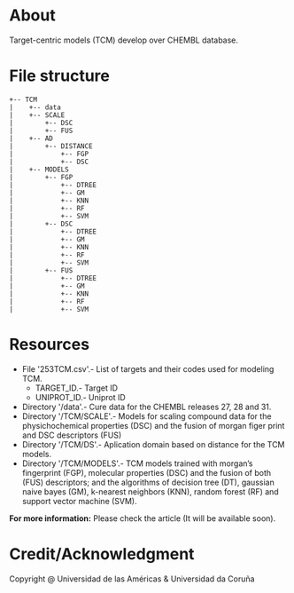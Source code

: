 # About

Target-centric models (TCM) develop over CHEMBL database.

# File structure

```
+-- TCM
|    +-- data
|    +-- SCALE
|        +-- DSC
|        +-- FUS
|    +-- AD
|        +-- DISTANCE
|            +-- FGP
|            +-- DSC
|    +-- MODELS
|        +-- FGP
|            +-- DTREE
|            +-- GM
|            +-- KNN
|            +-- RF
|            +-- SVM
|        +-- DSC
|            +-- DTREE
|            +-- GM
|            +-- KNN
|            +-- RF
|            +-- SVM
|        +-- FUS
|            +-- DTREE
|            +-- GM
|            +-- KNN
|            +-- RF
|            +-- SVM
```


# Resources

* File '253TCM.csv'.- List of targets and their codes used for modeling TCM.
    + ﻿TARGET_ID.- Target ID
    + UNIPROT_ID.- Uniprot ID
* Directory '/data'.- Cure data for the CHEMBL releases 27, 28 and 31.
* Directory '/TCM/SCALE'.- Models for scaling compound data for the physichochemical properties (DSC) and the fusion of morgan figer print and DSC descriptors (FUS)
* Directory '/TCM/DS'.- Aplication domain based on distance for the TCM models.
* Directory '/TCM/MODELS'.- TCM models trained with morgan’s  fingerprint (FGP), molecular properties (DSC) and the fusion of both (FUS) descriptors; and the algorithms of decision tree (DT), gaussian naive bayes (GM), k-nearest neighbors (KNN), random forest (RF) and support vector machine (SVM).

**For more information:**
Please check the article (It will be available soon).

# Credit/Acknowledgment
Copyright @ Universidad de las Américas & Universidad da Coruña
